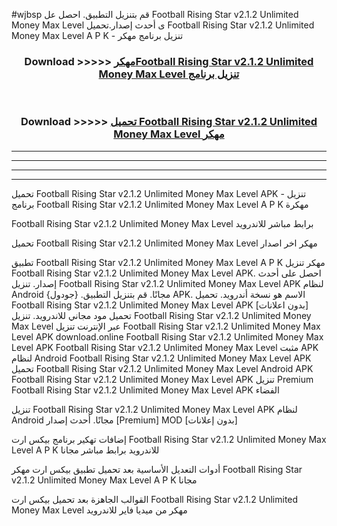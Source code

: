 #wjbsp قم بتنزيل التطبيق. احصل عل Football Rising Star v2.1.2 Unlimited Money Max Level  ى أحدث إصدار.تحميل Football Rising Star v2.1.2 Unlimited Money Max Level  A P K - تنزيل برنامج مهكر



<div align="center">
<h3>Download >>>>> <a href="https://ar-sites.web.app/?ar= Football Rising Star v2.1.2 Unlimited Money Max Level ">مهكرFootball Rising Star v2.1.2 Unlimited Money Max Level  تنزيل برنامج</a></h3><br>

<h3>Download >>>>> <a href="https://ar-sites.web.app/?ar= Football Rising Star v2.1.2 Unlimited Money Max Level ">تحميل Football Rising Star v2.1.2 Unlimited Money Max Level  مهكر</a></h3>
</div>


----------------------------------------------------------

----------------------------------------------------------

----------------------------------------------------------

----------------------------------------------------------


تحميل Football Rising Star v2.1.2 Unlimited Money Max Level  APK - تنزيل برنامج Football Rising Star v2.1.2 Unlimited Money Max Level  A P K مهكرة

Football Rising Star v2.1.2 Unlimited Money Max Level  برابط مباشر للاندرويد

تحميل Football Rising Star v2.1.2 Unlimited Money Max Level  مهكر اخر اصدار

تطبيق Football Rising Star v2.1.2 Unlimited Money Max Level  A P K مهكر
تنزيل Football Rising Star v2.1.2 Unlimited Money Max Level  APK. احصل على أحدث إصدار.
تنزيل Football Rising Star v2.1.2 Unlimited Money Max Level  APK لنظام Android مجانًا.
قم بتنزيل التطبيق. {جودول} APK. الاسم هو نسخة أندرويد.
تحميل Football Rising Star v2.1.2 Unlimited Money Max Level  APK [بدون اعلانات]
تحميل مود مجاني للاندرويد.
تنزيل Football Rising Star v2.1.2 Unlimited Money Max Level  عبر الإنترنت
تنزيل Football Rising Star v2.1.2 Unlimited Money Max Level  APK
download.online Football Rising Star v2.1.2 Unlimited Money Max Level  APK
Football Rising Star v2.1.2 Unlimited Money Max Level  مثبت APK لنظام Android
Football Rising Star v2.1.2 Unlimited Money Max Level  APK
تحميل Football Rising Star v2.1.2 Unlimited Money Max Level  Android APK
Football Rising Star v2.1.2 Unlimited Money Max Level  APK تنزيل Premium
Football Rising Star v2.1.2 Unlimited Money Max Level  APK الفضاء

تنزيل Football Rising Star v2.1.2 Unlimited Money Max Level  APK لنظام Android مجانًا. أحدث إصدار [Premium] MOD [بدون إعلانات]

إضافات تهكير برنامج بيكس ارت Football Rising Star v2.1.2 Unlimited Money Max Level  A P K للاندرويد برابط مباشر مجانا

أدوات التعديل الأساسية بعد تحميل تطبيق بيكس ارت مهكر Football Rising Star v2.1.2 Unlimited Money Max Level  A P K مجانا

القوالب الجاهزة بعد تحميل بيكس ارت Football Rising Star v2.1.2 Unlimited Money Max Level  مهكر من ميديا فاير للاندرويد



